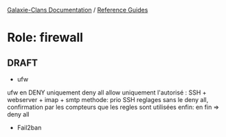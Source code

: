 [Galaxie-Clans Documentation](README.md) / [Reference Guides](REFERENCE.md)

# Role: firewall

## DRAFT

* ufw

ufw en DENY uniquement
deny all
allow uniquement l'autorisé : SSH + webserver + imap + smtp
methode:
  prio SSH
  reglages sans le deny all, confirmation par les compteurs que les regles sont utilisées
  enfin: en fin => deny all

* Fail2ban

